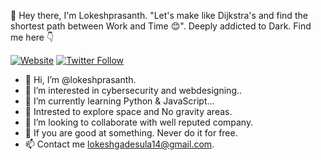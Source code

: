 👋 Hey there, I'm Lokeshprasanth. "Let's make like Dijkstra's and find the shortest path between Work and Time 😊". Deeply addicted to Dark. Find me here 👇

[![Website](https://img.shields.io/website?label=codeSTACKr.com&style=for-the-badge&url=https%3A%2F%2Fcodestackr.com)](https://lokeshprasanth.me)
[![Twitter Follow](https://img.shields.io/twitter/follow/codeSTACKr?color=1DA1F2&logo=twitter&style=for-the-badge)](https://twitter.com/lokesh_prashant)


- 👋 Hi, I’m @lokeshprasanth.
- 👀 I’m interested in cybersecurity and webdesigning..
- 🌱 I’m currently learning Python & JavaScript...
- 🤭 Intrested to explore space and No gravity areas.
- 💞️ I’m looking to collaborate with well reputed company.
- 💪 If you are good at something. Never do it for free. 
- 📫 Contact me lokeshgadesula14@gmail.com.
<!---
lokeshgadesula/lokeshgadesula is a ✨ special ✨ repository because its `README.md` (this file) appears on your GitHub profile.
You can click the Preview link to take a look at your changes.
--->
